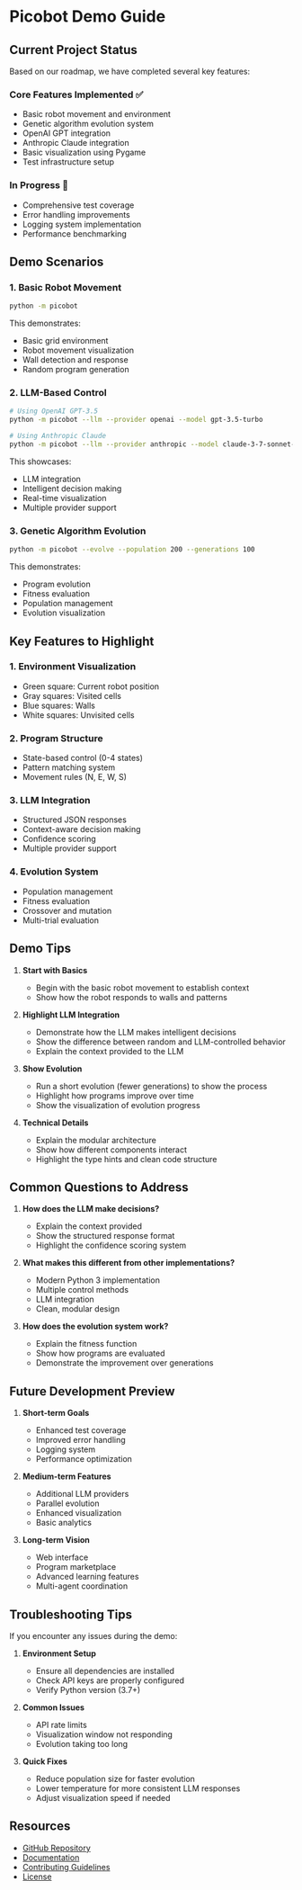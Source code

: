 # Picobot Demo Guide

## Current Project Status

Based on our roadmap, we have completed several key features:

### Core Features Implemented ✅
- Basic robot movement and environment
- Genetic algorithm evolution system
- OpenAI GPT integration
- Anthropic Claude integration
- Basic visualization using Pygame
- Test infrastructure setup

### In Progress 🚧
- Comprehensive test coverage
- Error handling improvements
- Logging system implementation
- Performance benchmarking

## Demo Scenarios

### 1. Basic Robot Movement
```bash
python -m picobot
```
This demonstrates:
- Basic grid environment
- Robot movement visualization
- Wall detection and response
- Random program generation

### 2. LLM-Based Control
```bash
# Using OpenAI GPT-3.5
python -m picobot --llm --provider openai --model gpt-3.5-turbo

# Using Anthropic Claude
python -m picobot --llm --provider anthropic --model claude-3-7-sonnet-20250219
```
This showcases:
- LLM integration
- Intelligent decision making
- Real-time visualization
- Multiple provider support

### 3. Genetic Algorithm Evolution
```bash
python -m picobot --evolve --population 200 --generations 100
```
This demonstrates:
- Program evolution
- Fitness evaluation
- Population management
- Evolution visualization

## Key Features to Highlight

### 1. Environment Visualization
- Green square: Current robot position
- Gray squares: Visited cells
- Blue squares: Walls
- White squares: Unvisited cells

### 2. Program Structure
- State-based control (0-4 states)
- Pattern matching system
- Movement rules (N, E, W, S)

### 3. LLM Integration
- Structured JSON responses
- Context-aware decision making
- Confidence scoring
- Multiple provider support

### 4. Evolution System
- Population management
- Fitness evaluation
- Crossover and mutation
- Multi-trial evaluation

## Demo Tips

1. **Start with Basics**
   - Begin with the basic robot movement to establish context
   - Show how the robot responds to walls and patterns

2. **Highlight LLM Integration**
   - Demonstrate how the LLM makes intelligent decisions
   - Show the difference between random and LLM-controlled behavior
   - Explain the context provided to the LLM

3. **Show Evolution**
   - Run a short evolution (fewer generations) to show the process
   - Highlight how programs improve over time
   - Show the visualization of evolution progress

4. **Technical Details**
   - Explain the modular architecture
   - Show how different components interact
   - Highlight the type hints and clean code structure

## Common Questions to Address

1. **How does the LLM make decisions?**
   - Explain the context provided
   - Show the structured response format
   - Highlight the confidence scoring system

2. **What makes this different from other implementations?**
   - Modern Python 3 implementation
   - Multiple control methods
   - LLM integration
   - Clean, modular design

3. **How does the evolution system work?**
   - Explain the fitness function
   - Show how programs are evaluated
   - Demonstrate the improvement over generations

## Future Development Preview

1. **Short-term Goals**
   - Enhanced test coverage
   - Improved error handling
   - Logging system
   - Performance optimization

2. **Medium-term Features**
   - Additional LLM providers
   - Parallel evolution
   - Enhanced visualization
   - Basic analytics

3. **Long-term Vision**
   - Web interface
   - Program marketplace
   - Advanced learning features
   - Multi-agent coordination

## Troubleshooting Tips

If you encounter any issues during the demo:

1. **Environment Setup**
   - Ensure all dependencies are installed
   - Check API keys are properly configured
   - Verify Python version (3.7+)

2. **Common Issues**
   - API rate limits
   - Visualization window not responding
   - Evolution taking too long

3. **Quick Fixes**
   - Reduce population size for faster evolution
   - Lower temperature for more consistent LLM responses
   - Adjust visualization speed if needed

## Resources

- [GitHub Repository](https://github.com/jonathanwise16/pico-llm)
- [Documentation](docs/)
- [Contributing Guidelines](CONTRIBUTING.md)
- [License](LICENSE) 